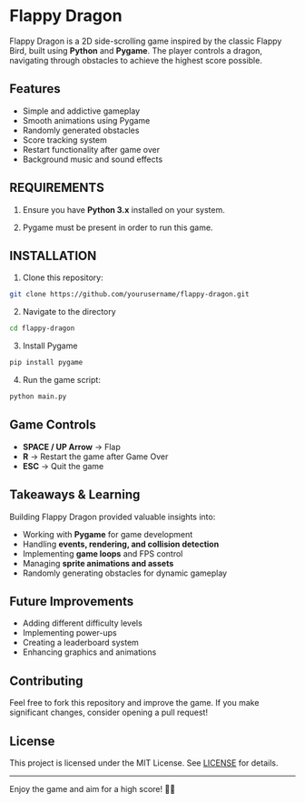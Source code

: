 # Flappy Dragon

Flappy Dragon is a 2D side-scrolling game inspired by the classic Flappy Bird, built using **Python** and **Pygame**. The player controls a dragon, navigating through obstacles to achieve the highest score possible.

## Features

- Simple and addictive gameplay
- Smooth animations using Pygame
- Randomly generated obstacles
- Score tracking system
- Restart functionality after game over
- Background music and sound effects

## REQUIREMENTS

1. Ensure you have **Python 3.x** installed on your system.

2. Pygame must be present in order to run this game.

## INSTALLATION

1. Clone this repository:

```bash
git clone https://github.com/yourusername/flappy-dragon.git
```

2. Navigate to the directory
```bash
cd flappy-dragon
```

3. Install Pygame

```bash
pip install pygame
```

4. Run the game script:

```bash
python main.py
```

## Game Controls

- **SPACE / UP Arrow** → Flap
- **R** → Restart the game after Game Over
- **ESC** → Quit the game

## Takeaways & Learning

Building Flappy Dragon provided valuable insights into:

- Working with **Pygame** for game development
- Handling **events, rendering, and collision detection**
- Implementing **game loops** and FPS control
- Managing **sprite animations and assets**
- Randomly generating obstacles for dynamic gameplay

## Future Improvements

- Adding different difficulty levels
- Implementing power-ups
- Creating a leaderboard system
- Enhancing graphics and animations

## Contributing

Feel free to fork this repository and improve the game. If you make significant changes, consider opening a pull request!

## License

This project is licensed under the MIT License. See [LICENSE](LICENSE) for details.

---

Enjoy the game and aim for a high score! 🐉🔥
